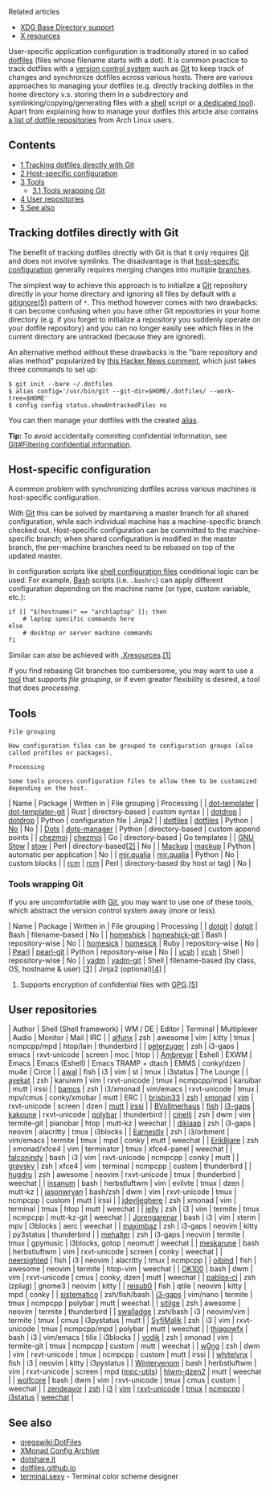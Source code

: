 Related articles

*   [XDG Base Directory support](/index.php/XDG_Base_Directory_support "XDG Base Directory support")
*   [X resources](/index.php/X_resources "X resources")

User-specific application configuration is traditionally stored in so called [dotfiles](https://en.wikipedia.org/wiki/dotfile "wikipedia:dotfile") (files whose filename starts with a dot). It is common practice to track dotfiles with a [version control system](/index.php/Version_control_system "Version control system") such as [Git](/index.php/Git "Git") to keep track of changes and synchronize dotfiles across various hosts. There are various approaches to managing your dotfiles (e.g. directly tracking dotfiles in the home directory v.s. storing them in a subdirectory and symlinking/copying/generating files with a [shell](/index.php/Shell "Shell") script or [a dedicated tool](#Tools)). Apart from explaining how to manage your dotfiles this article also contains [a list of dotfile repositories](#User_repositories) from Arch Linux users.

<input type="checkbox" role="button" id="toctogglecheckbox" class="toctogglecheckbox" style="display:none">

## Contents

<label class="toctogglelabel" for="toctogglecheckbox"></label>

*   [1 Tracking dotfiles directly with Git](#Tracking_dotfiles_directly_with_Git)
*   [2 Host-specific configuration](#Host-specific_configuration)
*   [3 Tools](#Tools)
    *   [3.1 Tools wrapping Git](#Tools_wrapping_Git)
*   [4 User repositories](#User_repositories)
*   [5 See also](#See_also)

## Tracking dotfiles directly with Git

The benefit of tracking dotfiles directly with Git is that it only requires [Git](/index.php/Git "Git") and does not involve symlinks. The disadvantage is that [host-specific configuration](#Host-specific_configuration) generally requires merging changes into multiple [branches](/index.php/Git#Branching "Git").

The simplest way to achieve this approach is to initialize a [Git](/index.php/Git "Git") repository directly in your home directory and ignoring all files by default with a [gitignore(5)](https://jlk.fjfi.cvut.cz/arch/manpages/man/gitignore.5) pattern of `*`. This method however comes with two drawbacks: it can become confusing when you have other Git repositories in your home directory (e.g. if you forget to initialize a repository you suddenly operate on your dotfile repository) and you can no longer easily see which files in the current directory are untracked (because they are ignored).

An alternative method without these drawbacks is the "bare repository and alias method" popularized by [this Hacker News comment](https://news.ycombinator.com/item?id=11070797), which just takes three commands to set up:

```
$ git init --bare ~/.dotfiles
$ alias config='/usr/bin/git --git-dir=$HOME/.dotfiles/ --work-tree=$HOME'
$ config config status.showUntrackedFiles no

```

You can then manage your dotfiles with the created [alias](/index.php/Alias "Alias").

**Tip:** To avoid accidentally commiting confidential information, see [Git#Filtering confidential information](/index.php/Git#Filtering_confidential_information "Git").

## Host-specific configuration

A common problem with synchronizing dotfiles across various machines is host-specific configuration.

With [Git](/index.php/Git "Git") this can be solved by maintaining a master branch for all shared configuration, while each individual machine has a machine-specific branch checked out. Host-specific configuration can be committed to the machine-specific branch; when shared configuration is modified in the master branch, the per-machine branches need to be rebased on top of the updated master.

In configuration scripts like [shell configuration files](/index.php/Command-line_shell#Configuration_files "Command-line shell") conditional logic can be used. For example, [Bash](/index.php/Bash "Bash") scripts (i.e. `.bashrc`) can apply different configuration depending on the machine name (or type, custom variable, etc.):

```
if [[ "$(hostname)" == "archlaptop" ]]; then
    # laptop specific commands here
else
    # desktop or server machine commands
fi

```

Similar can also be achieved with [.Xresources](/index.php/.Xresources ".Xresources").[[1]](https://jnrowe.github.io/articles/tips/Sharing_Xresources_between_systems.html)

If you find rebasing Git branches too cumbersome, you may want to use a [tool](#Tools) that supports *file grouping*, or if even greater flexibility is desired, a tool that does *processing*.

## Tools

	File grouping

	How configuration files can be grouped to configuration groups (also called profiles or packages).

	Processing

	Some tools process configuration files to allow them to be customized depending on the host.

| Name | Package | Written in | File grouping | Processing |
| [dot-templater](https://github.com/kesslern/dot-templater) | [dot-templater-git](https://aur.archlinux.org/packages/dot-templater-git/) | Rust | directory-based | custom syntax |
| [dotdrop](https://deadc0de.re/dotdrop/) | [dotdrop](https://aur.archlinux.org/packages/dotdrop/) | Python | configuration file | Jinja2 |
| [dotfiles](https://github.com/jbernard/dotfiles) | [dotfiles](https://aur.archlinux.org/packages/dotfiles/) | Python | [No](https://github.com/jbernard/dotfiles/pull/24) | No |
| [Dots](https://github.com/EvanPurkhiser/dots) | [dots-manager](https://aur.archlinux.org/packages/dots-manager/) | Python | directory-based | custom append points |
| [chezmoi](https://github.com/twpayne/chezmoi) | [chezmoi](https://www.archlinux.org/packages/?name=chezmoi) | Go | directory-based | Go templates |
| [GNU Stow](https://www.gnu.org/software/stow/) | [stow](https://www.archlinux.org/packages/?name=stow) | Perl | directory-based[[2]](http://brandon.invergo.net/news/2012-05-26-using-gnu-stow-to-manage-your-dotfiles.html) | No |
| [Mackup](https://github.com/lra/mackup) | [mackup](https://aur.archlinux.org/packages/mackup/) | Python | automatic per application | No |
| [mir.qualia](https://github.com/darkfeline/mir.qualia) | [mir.qualia](https://aur.archlinux.org/packages/mir.qualia/) | Python | No | custom blocks |
| [rcm](https://github.com/thoughtbot/rcm) | [rcm](https://aur.archlinux.org/packages/rcm/) | Perl | directory-based (by host or tag) | No |

### Tools wrapping Git

If you are uncomfortable with [Git](/index.php/Git "Git"), you may want to use one of these tools, which abstract the version control system away (more or less).

| Name | Package | Written in | File grouping | Processing |
| [dotgit](https://github.com/kobus-v-schoor/dotgit) | [dotgit](https://aur.archlinux.org/packages/dotgit/) | Bash | filename-based | No |
| [homeshick](https://github.com/andsens/homeshick) | [homeshick-git](https://aur.archlinux.org/packages/homeshick-git/) | Bash | repository-wise | No |
| [homesick](https://github.com/technicalpickles/homesick) | [homesick](https://aur.archlinux.org/packages/homesick/) | Ruby | repository-wise | No |
| [Pearl](https://github.com/pearl-core/pearl) | [pearl-git](https://aur.archlinux.org/packages/pearl-git/) | Python | repository-wise | No |
| [vcsh](https://github.com/RichiH/vcsh) | [vcsh](https://aur.archlinux.org/packages/vcsh/) | Shell | repository-wise | No |
| [yadm](https://thelocehiliosan.github.io/yadm/) | [yadm-git](https://aur.archlinux.org/packages/yadm-git/) | Shell | filename-based
(by class, OS, hostname & user) [[3]](https://thelocehiliosan.github.io/yadm/docs/alternates) | Jinja2
(optional)[[4]](https://thelocehiliosan.github.io/yadm/docs/alternates#jinja-templates) |

1.  Supports encryption of confidential files with [GPG](/index.php/GPG "GPG").[[5]](https://thelocehiliosan.github.io/yadm/docs/encryption)

## User repositories

| Author | Shell (Shell framework) | WM / DE | Editor | Terminal | Multiplexer | Audio | Monitor | Mail | IRC |
| [alfunx](https://github.com/alfunx/.dotfiles) | zsh | awesome | vim | kitty | tmux | ncmpcpp/mpd | htop/lain | thunderbird |
| [peterzuger](https://gitlab.com/peterzuger/dotfiles) | zsh | i3-gaps | emacs | rxvt-unicode | screen | moc | htop |
| [Ambrevar](https://gitlab.com/Ambrevar/dotfiles) | Eshell | EXWM | Emacs | Emacs (Eshell) | Emacs TRAMP + dtach | EMMS | conky/dzen | mu4e | Circe |
| [awal](https://github.com/awalGarg/dotfiles) | fish | i3 | vim | st | tmux | i3status | The Lounge |
| [ayekat](https://github.com/ayekat/dotfiles) | zsh | karuiwm | vim | rxvt-unicode | tmux | ncmpcpp/mpd | karuibar | mutt | irssi |
| [bamos](https://github.com/bamos/dotfiles) | zsh | i3/xmonad | vim/emacs | rxvt-unicode | tmux | mpv/cmus | conky/xmobar | mutt | ERC |
| [brisbin33](https://github.com/pbrisbin/dotfiles) | [zsh](https://github.com/pbrisbin/oh-my-zsh) | [xmonad](https://github.com/pbrisbin/xmonad-config) | [vim](https://github.com/pbrisbin/vim-config) | rxvt-unicode | screen | dzen | [mutt](https://github.com/pbrisbin/mutt-config) | [irssi](https://github.com/pbrisbin/irssi-config) |
| [BVollmerhaus](https://gitlab.com/BVollmerhaus/dotfiles) | [fish](https://gitlab.com/BVollmerhaus/dotfiles/tree/master/config/fish-custom) | [i3-gaps](https://gitlab.com/BVollmerhaus/dotfiles/blob/master/config/i3/config) | [kakoune](https://gitlab.com/BVollmerhaus/dotfiles/blob/master/config/kak/kakrc) | rxvt-unicode | [polybar](https://gitlab.com/BVollmerhaus/dotfiles/blob/master/config/polybar/config) | thunderbird |
| [cinelli](https://github.com/cinelli/dotfiles) | zsh | dwm | vim | termite-git | pianobar | htop | mutt-kz | weechat |
| [dikiaap](https://github.com/dikiaap/dotfiles) | zsh | i3-gaps | neovim | alacritty | tmux | i3blocks |
| [Earnestly](https://github.com/Earnestly/dotfiles) | zsh | i3/orbment | vim/emacs | termite | tmux | mpd | conky | mutt | weechat |
| [ErikBjare](https://github.com/ErikBjare/dotfiles) | zsh | xmonad/xfce4 | vim | terminator | tmux | xfce4-panel | weechat |
| [falconindy](https://github.com/falconindy/dotfiles) | bash | i3 | vim | rxvt-unicode | ncmpcpp | conky | mutt |
| [graysky](https://github.com/graysky2/configs/tree/master/dotfiles) | zsh | xfce4 | vim | terminal | ncmpcpp | custom | thunderbird |
| [hugdru](https://github.com/hugdru/dotfiles) | zsh | awesome | neovim | rxvt-unicode | tmux | thunderbird | weechat |
| [insanum](https://github.com/insanum/dotfiles) | bash | herbstluftwm | vim | evilvte | tmux | dzen | mutt-kz |
| [jasonwryan](https://bitbucket.org/jasonwryan/shiv/src) | bash/zsh | dwm | vim | rxvt-unicode | tmux | ncmpcpp | custom | mutt | irssi |
| [jdevlieghere](https://github.com/JDevlieghere/dotfiles/) | zsh | xmonad | vim | terminal | tmux | htop | mutt | weechat |
| [jelly](https://github.com/jelly/Dotfiles) | zsh | i3 | vim | termite | tmux | ncmpcpp | mutt-kz-git | weechat |
| [Jorengarenar](https://github.com/Jorengarenar/dotfiles) | bash | i3 | vim | xterm | mpv | i3blocks | aerc | weechat |
| [maximbaz](https://github.com/maximbaz/dotfiles) | zsh | i3-gaps | neovim | kitty | py3status | thunderbird |
| [mehalter](https://gitlab.com/mehalter/dotfiles) | zsh | i3-gaps | neovim | termite | tmux | gpymusic | i3blocks, gotop | neomutt | weechat |
| [meskarune](https://github.com/meskarune/.dotfiles) | bash | herbstluftwm | vim | rxvt-unicode | screen | conky | weechat |
| [neersighted](https://github.com/neersighted/dotfiles) | fish | i3 | neovim | alacritty | tmux | ncmpcpp |
| [oibind](https://github.com/oibind/dotfiles) | fish | awesome | neovim | termite | htop-vim | weechat |
| [OK100](https://github.com/ok100/configs) | bash | dwm | vim | rxvt-unicode | cmus | conky, dzen | mutt | weechat |
| [pablox-cl](https://github.com/pablox-cl/dotfiles) | zsh (zplug) | gnome3 | neovim | kitty |
| [reisub0](https://github.com/reisub0/dot) | fish | qtile | neovim | kitty | mpd | conky |
| [sistematico](https://github.com/sistematico/majestic) | zsh/fish/bash | [i3-gaps](https://github.com/Airblader/i3) | vim/nano | termite | tmux | ncmpcpp | polybar | mutt | weechat |
| [sitilge](https://git.sitilge.id.lv/sitilge/dotfiles) | zsh | awesome | neovim | termite | thunderbird |
| [swalladge](https://github.com/swalladge/dotfiles) | zsh/bash | i3 | neovim/vim | termite | tmux | cmus | i3pystatus | mutt |
| [SyfiMalik](https://github.com/SyfiMalik/cfg) | zsh | i3 | vim | rxvt-unicode | tmux | ncmpcpp/mpd | polybar | mutt | weechat |
| [thiagowfx](https://github.com/thiagowfx/dotfiles) | bash | i3 | vim/emacs | tilix | i3blocks |
| [vodik](https://github.com/vodik/dotfiles) | zsh | xmonad | vim | termite-git | tmux | ncmpcpp | custom | mutt | weechat |
| [w0ng](https://github.com/w0ng/dotfiles) | zsh | dwm | vim | rxvt-unicode | tmux | ncmpcpp | custom | mutt | irssi |
| [whitelynx](https://github.com/whitelynx/dotfiles) | fish | i3 | neovim | kitty | i3pystatus |
| [Wintervenom](https://github.com/Wintervenom/Configuration) | bash | herbstluftwm | vim | rxvt-unicode | screen | mpd ([mpc-utils](https://github.com/Wintervenom/Scripts/tree/master/audio/mpd)) | [hlwm-dzen2](https://github.com/Wintervenom/Scripts/blob/master/wm/herbstluftwm/hlwm-dzen2) | mutt | weechat |
| [wolfcore](https://github.com/wolfcore/dotfiles) | bash | dwm | vim | rxvt-unicode | tmux | cmus | custom | weechat |
| [zendeavor](https://github.com/zendeavor) | [zsh](https://github.com/zendeavor/config-stuff/tree/sandbag/zsh) | [i3](https://github.com/zendeavor/config-stuff/blob/sandbag/i3/config) | [vim](https://github.com/zendeavor/dotvim/tree/sandbag) | [rxvt-unicode](https://github.com/zendeavor/config-stuff/blob/sandbag/X11/Xresources#L14) | [tmux](https://github.com/zendeavor/config-stuff/tree/sandbag/tmux) | [ncmpcpp](https://github.com/zendeavor/config-stuff/blob/sandbag/ncmpcpp/config) | [i3status](https://github.com/zendeavor/config-stuff/blob/sandbag/i3/i3status.conf) | [weechat](https://github.com/zendeavor/config-stuff/tree/kiwi/weechat) |

## See also

*   [gregswiki:DotFiles](https://mywiki.wooledge.org/DotFiles "gregswiki:DotFiles")
*   [XMonad Config Archive](http://wiki.haskell.org/Xmonad/Config_archive)
*   [dotshare.it](http://dotshare.it)
*   [dotfiles.github.io](https://dotfiles.github.io/)
*   [terminal.sexy](https://terminal.sexy/) - Terminal color scheme designer